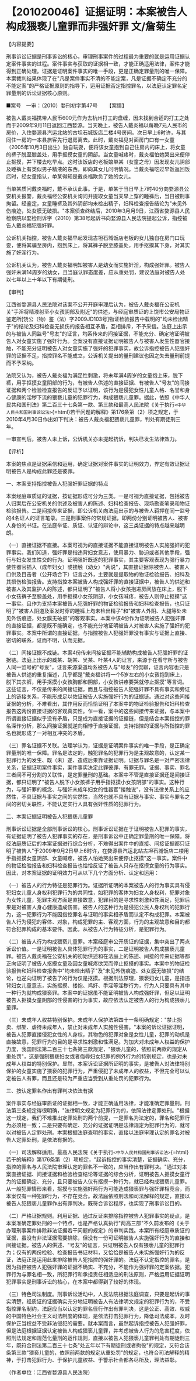 # 【201020046】证据证明：本案被告人构成猥亵儿童罪而非强奸罪 文/詹菊生

【内容提要】

刑事诉讼证据是刑事诉讼的核心，审理刑事案件的过程最为重要的就是运用证据认定案件事实的过程。案件事实与获取的证据相一致，才能正确适用法律，案件才能得到正确处理。证据是证明案件事实的唯一手段，更是正确定罪量刑的唯一保障。本案裁判结果体现了在"凡是案件事实不清的不能定案，凡是证据不确定不充分的不能定案"的严格证据原则的指导下，运用证据否定指控罪名，以法庭认定罪名定罪量刑的诉讼证据核心原则。

■案号　一审：（2010）婺刑初字第47号 　　【案情】

被告人戴炎福携带人民币600元作为去杭州打工的盘缠，因未找到合适的打工之处而于2009年9月11日返回江西婺源。当天晚上，被告人戴炎福以每晚7元人民币的房价，入住婺源县汽运北站的古坦石城饭店二楼4号房间。次日早上6时许，与其同住一房的一本县旅客先行退房离去。此时，戴炎福见对面房门口有一女童（2005年10月3日出生）独自玩耍，便将该女童抱到自己住房内的床上，将女童的裤子脱至膝盖处，用手抠摸女童的阴部。当女童喊疼时，戴炎福怕她哭出来便停止抠摸，并下楼去吃早点。这时该饭店的老板娘单某（女童之母）因发现女儿阴部及睡裤上有类似男子精液的东西，即向其女儿问明情况。当戴炎福吃过早饭返回饭店时，经女童指认，单某得知是戴炎福欺负了她的女儿。

当单某质问戴炎福时，戴不承认此事。于是，单某于当日早上7时40分向婺源县公安机关报警，戴炎福经公安机关询问并提取女童当天早上穿的睡裤后，当日被刑事拘留。经鉴定，女童睡裤及其外阴部均未检出精子，妇科检查报告结论为"未见外伤痕迹，处女膜无破损。"本案侦查终结后，2010年3月月9日，江西省婺源县人民检察院以婺检刑诉字（2010）第38号起诉书向婺源县人民法院提起公诉，指控被告人戴炎福犯强奸罪。

公诉机关指控，被告人戴炎福早起发现古坦石城饭店老板的女儿独自在房门口玩耍，便将其骗至房内，抱到床上，将其裤子脱至膝盖处，用手抠摸其下身，对其实施了奸淫行为。

公诉机关认为，被告人戴炎福明知被害人是幼女而实施奸淫，构成强奸罪。被告人强奸未满14周岁的幼女，且当庭认罪态度差，应从重处罚，建议法庭对被告人处以七年以上十年以下有期徒刑。

【审判】

江西省婺源县人民法院对该案不公开开庭审理后认为，被告人戴炎福在公安机关"手淫将精液射至小女孩阴部及附近"的供述，与经庭审质证的上饶市公安局物证鉴定所\[饶公（物）鉴（法）字2009JD103号\]物证检验报告中载明的"均未检出精子"的结论及妇科检查无损伤的报告相互矛盾，互相排斥，不予采信。法庭上出示的与被告人同监号"号友"的证言，均系传来的间接证据，不能充分、确定地证明被告人对女童实施了强奸行为。全案没有直接证据证明被告人与被害人发生性器官接触，不能充分证明被告人对女童实施了强奸的犯罪事实，故公诉指控被告人犯强奸罪的证据不足，指控罪名不能成立，公诉机关提出的量刑建议也因之失去量刑前提而不予采纳。

法院又认为，被告人戴炎福为满足性刺激，将未年满4周岁的女童抱上床，脱下裤，用手抠摸女童阴部的行为，有被告人供述的直接证据、有被告人"号友"的间接证据和两个检验检查报告的反证予以证明，该行为是侵犯女性儿童人格、名誉和身心健康的淫秽下流的猥亵儿童的犯罪行为，构成猥亵儿童罪。据此，依照《中华人民共和国刑法》第二百三十七条第一款、第三款和最高人民法院《关于执行`<中华人民共和国刑事诉讼法>`{=html}若干问题的解释》第176条第（2）项之规定，于2010年4月30日作出如下判决：被告人戴炎福犯猥亵儿童罪，判处有期徒刑三年。

一审宣判后，被告人未上诉，公诉机关亦未提起抗诉，判决已发生法律效力。

【评析】

本案的焦点是证据采信和运用，确定证据对案件事实的证明效力，界定有效证据证明被告人是构成此罪还是彼罪。

一、本案支持指控被告人犯强奸罪证据的特点

本案经庭审质证的证据，按证据形成可分为三类。一是可视为直接证据，包括被告人归案后在公安机关的供述及被害人的陈述、妇科检查报告、现场勘查笔录和物证检验报告。二是间接传来证据，即公诉机关向法庭出示的与被告人羁押在同一监号的4名证人的证言笔录。三是刑事案件的常规证据，即两份分别证明被告人、被害人身份的书证。在法庭举证、质证、认证的辩论中，这三类证据的特点越来越明朗。

（一）直接证据不直接。本案可视为的直接证据不能直接证明被告人实施强奸的犯罪事实。我们知道，强奸罪是指违背妇女意志，使用暴力、胁迫或者其他手段，强行与妇女发生性交的行为。证明强奸既遂的犯罪事实，其主要客观表现为强行暴力使性器官插入（成年妇女）或接触（幼女）"两说"，其直接证据除被告人、被害人口供及目击者（公开场合下）证言之外，主要就是提取物的物证检验报告、妇科及其损伤检验报告。支持指控本案被告人构成强奸罪的直接证据中，被告人的供述和被害人及其监护人的陈述，都只证明了"被告人将小女孩抱进房间放在床上，脱下小女孩裤子至膝盖处，用手抠摸小女孩阴部，小女孩喊疼，被告人则停止抠摸"这一事实。且作为支持本案被告人犯强奸罪的物证检验报告和妇科检查报告，也只证明了"被害人阴道及案发时穿的睡裤上均未检出精子"和"被害人外阴、大腿等处未见外伤痕迹，处女膜无破损"的客观事实。本案中该4份作为证明被告人犯强奸罪的直接证据，都是既不能确定，也不能充分地证明被告人对被害人实施了强奸的犯罪事实。本案中所谓的直接证据，与指控被告人犯强奸罪没有事实与证据上直接、密切的联系，证而不明，认而无据。

（二）间接证据不成链。本案4份传来间接证据不能辅助构成被告人犯强奸罪的证据链。法庭上出示的臧某、胡某、吴某、叶某4人的证言，来源于在看守所与被告人同一监号的"号友"，证言来源渠道均系被告人与"号友"的侃聊，证言内容也只是被告人供述的重复描述，几乎都是"戴炎福讲将一个5岁左右的小女孩抱到床上，脱下其衣裤，用手抠摸小女孩胸部和阴部，小女孩讲疼要哭就停止抠摸"等言词。这些证言，不仅是传来的间接证据，而且与指控被告人犯强奸罪不具有事实和旁证上的链接关系，不能形成足以佐证被告人实施强奸行为的证据链。通过对这些间接证据的分析，不难看出，其作用反而恰恰证明了本案中的物证检验报告和妇科检查报告这两份直接证据的客观真实性。乍一看，案中的这些间接传来证据，与本案中所谓直接证据似乎没有矛盾，只是成为直接证据的证据链，但是结合本案指控的罪名深作分析，那么间接证据就逆向相悖于直接证据，支持指控的证据与所指控的罪名也就形成了一对相互冲突的矛盾。

（三）罪名证据不关联。法理学认为，证据是证明案件事实的唯一手段，是正确定罪量刑的唯一保障。罪名是法定的，触犯罪名的犯罪行为是主观故意的，认定某一犯罪行为的发生、既（未）遂、造成后果靠证据证明。证据与罪名是一对严密法律关系，证据证明案件事实，案件事实决定此罪彼罪、有罪无罪。证据、事实、罪名三者间不可分割的关联性，是定罪量刑的基础。本案中不管是直接证据还是间接证据，都只证明了"被告人脱下小女孩裤子用手指抠摸小女孩阴部"的事实。这种行为，与强奸罪的概念、与强奸未成年妇女的性器官"接触说"，没有法律关系上的应然性，不具证据与事实之间的实然性，当然也就不具有证据与事实、事实与罪名之间的密切关联性，不能认定实行人具有强奸性质的犯罪行为。

二、本案证据证明被告人犯猥亵儿童罪

刑事诉讼证据是全部刑事诉讼的核心。刑事诉讼证据在于证明被告人犯罪的事实，有证据证明了被告人犯罪事实的存在，是刑事诉讼中正确定罪量刑的唯一保障。将经法庭质证后的本案证据进行综合分析，不难得出案件中的直接、间接证据都只证明了被告人"于2009年9月2日早上6时许，在婺源县汽运北站古坦石城饭店二楼用手指抠摸女童阴部、女童喊疼，被告人怕她哭出来便停止抠摸"这一事实。案件中的物证检验报告和妇科检查报告也恰恰反证了被告人只存在抠摸女童的行为事实。因此，对本案证据的证明效力可从以下几个方面分析、认定和运用：

（一）被告人的行为特征是犯罪行为。证据所证明的本案被告人的行为事实具有侵犯妇女儿童人身权利犯罪行为的共同性，如犯罪的客体为妇女人身权利，犯罪对象为女性儿童，犯罪主观方面是直接故意，犯罪目的是寻求性刺激和性满足，犯罪后果是对被害人身心健康造成伤害。被告人的这种行为是侵犯公民人身权利的犯罪行为，这一犯罪行为不能因指控罪名与证明的事实相矛盾而认定不构成犯罪。本案被告人行为侵犯的客体、对象，构成犯罪的主、客观方面，行为的主观故意和目的都符合犯罪构成的基本要件。因此，从被告人行为特征分析，是犯罪行为。

（二）被告人行为构成猥亵儿童罪。本案经庭审公开质证的证据，集中突出了两点诉讼价值。一是证明被告人具体犯罪行为的事实，二是证明被告人构成猥亵儿童罪。被告人戴炎福在公安机关的初始供述和在法庭上的陈述、间接的传来证据等都正向证明了被告人抠摸女童及因女童喊疼欲哭而停止抠摸的事实。本案中的物证检验报告和妇科检查报告中"均未检出精子"及"未见外伤痕迹、处女膜无破损"的结论，也逆向证明了被告了的行为仅是抠摸。根据刑法原理，猥亵妇女儿童，是指违背妇女儿童意志，实施抠摸、搂抱、鸡奸、手淫等淫秽行为，行为人只要具有其中一种行为就构成猥亵罪。本案中的证据虽不能证明被告人构成强奸罪，但足以证明被告人抠摸女童阴部的性侵害的行为事实，故应依法认定被告人的行为构成猥亵儿童罪。

（三）未成年人权益特别保护。未成年人保护法第四十一条明确规定："禁止拐卖、绑架、虐待未成年人，禁止对未成年人实施性侵害。"本案的诉讼证据证明，被告人犯罪直接侵犯女性的人身权，其物色的犯罪对象是女性儿童，犯罪的动机是直接故意，犯罪行为的目的是寻求性刺激和性满足。为加大对未成年人权益的保护力度，我国刑法第二百三十七条第三款规定，"猥亵儿童的，依照前两款的规定从重处罚"，这是强制猥亵妇女或者侮辱妇女犯罪的例外行为的特别规定，也是对未成年人权益的特别保护。显然，本案诉讼证据所证明的事实，是被告人对法律特别保护的女童实施了猥亵的犯罪行为，严重侵犯了未成年人的权益，不但完全可以认定被告人有罪，而且还是较为严重应当受到从重处罚的犯罪行为。

三、按认定罪名作出有罪判决依法有据

案件事实与经庭审质证的证据相一致，才能正确适用法律，才能准确定罪量刑。刑法第三条规定得很明确，"法律明文规定为犯罪行为的，依照法律定罪处刑。"根据这一规定，我们不难推出定罪处刑的两个前提，一是罪名为法定的，罪名和犯罪行为必须相一致；二是只要有确定、充分的证据证明是法律规定为犯罪行为的，就可以对被告人定罪处刑。本案根据法庭查明的事实，直接以法庭审理认定的罪名对被告人定罪处刑，是依法有据的。

（一）司法解释适用。最高人民法院《关于执行`<中华人民共和国刑事诉讼法>`{=html}若干的解释》第176条第（2）项规定，"起诉指控的事实清楚，证据确实、充分，指控的罪名与人民法院审理认定的罪名不一致的，应当作出有罪判决。"通过对本案直接证据、间接证据和检验检查结论等证据的综合分析，证明被告人抠摸女童行为的证据确定、充分，且只要被告人仅有抠摸一种行为，就已经构成猥亵儿童罪。从一般犯罪情形来看，抠摸与实施强奸两行为可能造成猥亵罪与强奸罪相竞合，而本案仅有一种犯罪行为，不存在竞合。故法庭依照刑法和司法解释的规定，直接以被告人犯猥亵儿童罪作出有罪判决，既符合诉讼程序，也实现了刑事诉讼目的。

（二）严格证据规则。利用证据、通过反证来排除指控被告人犯罪事实的疑点，是本案准确定罪处刑的一个特点，也是严格认真执行"两高三部"不久前发布的《关于办理刑事案件排除非法证据若干问题的规定》的审判实践。本案所有经庭审质证的证据，虽没有非法证据需要排除，但没有一份可证明被告人实施强奸行为的直接和间接证据。被告人的供述、"号友"的证言，只证明被告人仅有猥亵儿童的犯罪行为；仅有的两份检验、检查报告书证材料，又恰恰是被告人未实施强奸行为的反证，法庭正是运用此来排除被告人犯指控的强奸罪的。法庭不认定指控的罪名，是因为指控被告人犯强奸罪的证据不确实、不充分，不能作为强奸罪的定案依据。犯罪行为与罪名相一致，所犯罪行和承担责任相适应的刑法原则，严格运用证据证明犯罪事实是刑事诉讼的核心，在本案中都得到了较好的体现。

（三）特色司法制度。刑事诉讼活动中，人民法院根据法庭调查，只要是起诉的事实清楚，经质证的证据确实充分地证明被告人有法律明文规定的犯罪行为的，不受指控罪名制约，法庭应当以认定的罪名径行作出有罪判决，这是公正、高效、权威的中国特色社会主义司法制度的体现，是依法打击犯罪行为，降低司法成本，及时保护正当权益不受非法侵犯的需要。就本案而言，虽然起诉指控被告人犯强奸罪，但是法庭根据证据认定被告人构成猥亵儿童罪，并考虑被告人行为的危害程度，依照刑法规定和规范化量刑的运作规则，直接以被告人犯猥亵儿童罪判处有期徒刑三年，既符合刑法第二百三十七条"处五年以下有期徒刑或者拘役"的规定，又符合该条第三款"猥亵儿童的，依照前两款的规定从重处罚"的规定，也符合司法解释的精神，于打击犯罪行为、于保护儿童权益、于警示社会都各尽所及，理法益彰。

（作者单位：江西省婺源县人民法院）